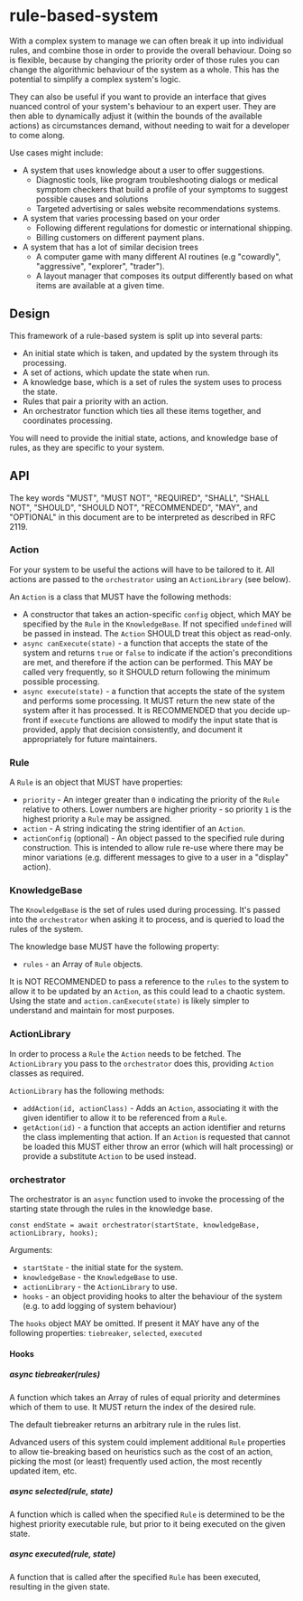 # rule-based-system

With a complex system to manage we can often break it up into individual rules,
and combine those in order to provide the overall behaviour. Doing so is
flexible, because by changing the priority order of those rules you can change
the algorithmic behaviour of the system as a whole. This has the potential to
simplify a complex system's logic.

They can also be useful if you want to provide an interface that gives nuanced
control of your system's behaviour to an expert user. They are then able to
dynamically adjust it (within the bounds of the available actions) as
circumstances demand, without needing to wait for a developer to come along.

Use cases might include:

* A system that uses knowledge about a user to offer suggestions.
  * Diagnostic tools, like program troubleshooting dialogs or medical symptom
    checkers that build a profile of your symptoms to suggest possible causes
    and solutions
  * Targeted advertising or sales website recommendations systems.
* A system that varies processing based on your order
  * Following different regulations for domestic or international shipping.
  * Billing customers on different payment plans.
* A system that has a lot of similar decision trees
  * A computer game with many different AI routines (e.g "cowardly",
   "aggressive", "explorer", "trader").
  * A layout manager that composes its output differently based on what items
    are available at a given time.

## Design

This framework of a rule-based system is split up into several parts:

* An initial state which is taken, and updated by the system through its
  processing.
* A set of actions, which update the state when run.
* A knowledge base, which is a set of rules the system uses to process the state.
* Rules that pair a priority with an action.
* An orchestrator function which ties all these items together, and coordinates
  processing.

You will need to provide the initial state, actions, and knowledge base of
rules, as they are specific to your system.

## API

The key words "MUST", "MUST NOT", "REQUIRED", "SHALL", "SHALL NOT", "SHOULD",
"SHOULD NOT", "RECOMMENDED",  "MAY", and "OPTIONAL" in this document are to be
interpreted as described in RFC 2119.

### Action

For your system to be useful the actions will have to be tailored to it. All
actions are passed to the `orchestrator` using an `ActionLibrary` (see below).

An `Action` is a class that MUST have the following methods:

* A constructor that takes an action-specific `config` object, which MAY be
  specified by the `Rule` in the `KnowledgeBase`. If not specified `undefined`
  will be passed in instead. The `Action` SHOULD treat this object as read-only.
* `async canExecute(state)` - a function that accepts the state of the
  system and returns `true` or `false` to indicate if the action's preconditions
  are met, and therefore if the action can be performed. This MAY be called very
  frequently, so it SHOULD return following the minimum possible processing.
* `async execute(state)` - a function that accepts the state of the
  system and performs some processing. It MUST return the new state of the
  system after it has processed. It is RECOMMENDED that you decide up-front if
  `execute` functions are allowed to modify the input state that is provided,
  apply that decision consistently, and document it appropriately for future
  maintainers.

### Rule

A `Rule` is an object that MUST have properties:

* `priority` - An integer greater than `0` indicating the priority of the `Rule`
  relative to others. Lower numbers are higher priority - so priority `1` is the
  highest priority a `Rule` may be assigned.
* `action` - A string indicating the string identifier of an `Action`.
* `actionConfig` (optional) - An object passed to the specified rule during
  construction. This is intended to allow rule re-use where there may be minor
  variations (e.g. different messages to give to a user in a "display" action).

### KnowledgeBase

The `KnowledgeBase` is the set of rules used during processing. It's passed into
the `orchestrator` when asking it to process, and is queried to load the rules
of the system.

The knowledge base MUST have the following property:

* `rules` - an Array of `Rule` objects.

It is NOT RECOMMENDED to pass a reference to the `rules` to the system to allow
it to be updated by an `Action`, as this could lead to a chaotic system. Using
the state and `action.canExecute(state)` is likely simpler to understand and
maintain for most purposes.

### ActionLibrary

In order to process a `Rule` the `Action` needs to be fetched. The `ActionLibrary`
you pass to the `orchestrator` does this, providing `Action` classes as required.

`ActionLibrary` has the following methods:

* `addAction(id, actionClass)` - Adds an `Action`, associating it with the given
  identifier to allow it to be referenced from a `Rule`.
* `getAction(id)` - a function that accepts an action identifier
  and returns the class implementing that action. If an `Action` is requested
  that cannot be loaded this MUST either throw an error (which will halt
  processing) or provide a substitute `Action` to be used instead.

### orchestrator

The orchestrator is an `async` function used to invoke the processing of the
starting state through the rules in the knowledge base.

```
const endState = await orchestrator(startState, knowledgeBase, actionLibrary, hooks);
```

Arguments:
* `startState` - the initial state for the system.
* `knowledgeBase` - the `KnowledgeBase` to use.
* `actionLibrary` - the `ActionLibrary` to use.
* `hooks` - an object providing hooks to alter the behaviour of the system (e.g.
  to add logging of system behaviour)

The `hooks` object MAY be omitted. If present it MAY have any of the following
properties: `tiebreaker`, `selected`, `executed`

#### Hooks

##### async tiebreaker(rules)

A function which takes an Array of rules of equal priority and determines which
of them to use. It MUST return the index of the desired rule.

The default tiebreaker returns an arbitrary rule in the rules list.

Advanced users of this system could implement additional `Rule` properties to
allow tie-breaking based on heuristics such as the cost of an action, picking
the most (or least) frequently used action, the most recently updated item, etc.

##### async selected(rule, state)

A function which is called when the specified `Rule` is determined to be the
highest priority executable rule, but prior to it being executed on the given
state.

##### async executed(rule, state)

A function that is called after the specified `Rule` has been executed,
resulting in the given state.
